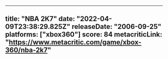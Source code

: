 
---
title: "NBA 2K7"
date: "2022-04-09T23:38:29.825Z"
releaseDate: "2006-09-25"
platforms: ["xbox360"]
score: 84
metacriticLink: "https://www.metacritic.com/game/xbox-360/nba-2k7"
---
